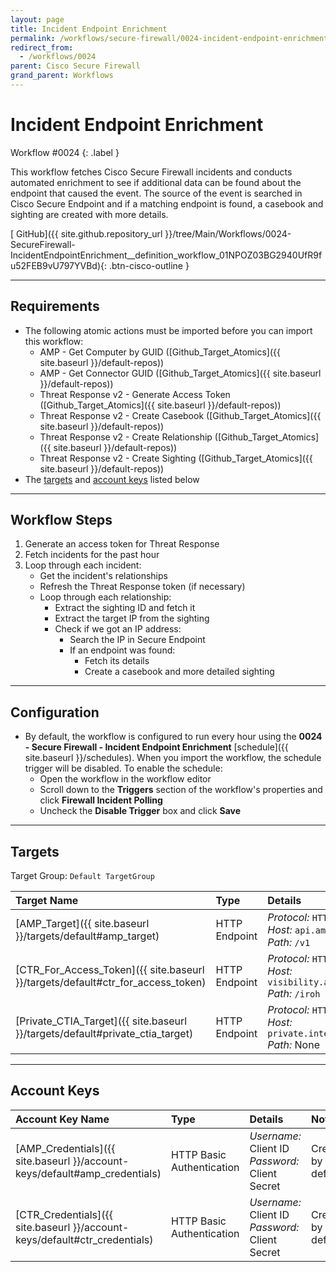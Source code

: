 ```yaml
---
layout: page
title: Incident Endpoint Enrichment
permalink: /workflows/secure-firewall/0024-incident-endpoint-enrichment
redirect_from:
  - /workflows/0024
parent: Cisco Secure Firewall
grand_parent: Workflows
---
```


# Incident Endpoint Enrichment
<div markdown="1">
Workflow #0024
{: .label }
</div>

This workflow fetches Cisco Secure Firewall incidents and conducts automated enrichment to see if additional data can be found about the endpoint that caused the event. The source of the event is searched in Cisco Secure Endpoint and if a matching endpoint is found, a casebook and sighting are created with more details.

[<i class="fab fa-github"></i> GitHub]({{ site.github.repository_url }}/tree/Main/Workflows/0024-SecureFirewall-IncidentEndpointEnrichment__definition_workflow_01NPOZ03BG2940UfR9fu52FEB9vU797YVBd){: .btn-cisco-outline }

---

## Requirements
* The following atomic actions must be imported before you can import this workflow:
	* AMP - Get Computer by GUID ([Github_Target_Atomics]({{ site.baseurl }}/default-repos))
	* AMP - Get Connector GUID ([Github_Target_Atomics]({{ site.baseurl }}/default-repos))
	* Threat Response v2 - Generate Access Token ([Github_Target_Atomics]({{ site.baseurl }}/default-repos))
	* Threat Response v2 - Create Casebook ([Github_Target_Atomics]({{ site.baseurl }}/default-repos))
	* Threat Response v2 - Create Relationship ([Github_Target_Atomics]({{ site.baseurl }}/default-repos))
	* Threat Response v2 - Create Sighting ([Github_Target_Atomics]({{ site.baseurl }}/default-repos))
* The [targets](#targets) and [account keys](#account-keys) listed below

---

## Workflow Steps

1. Generate an access token for Threat Response
1. Fetch incidents for the past hour
1. Loop through each incident:
	* Get the incident's relationships
	* Refresh the Threat Response token (if necessary)
	* Loop through each relationship:
		* Extract the sighting ID and fetch it
		* Extract the target IP from the sighting
		* Check if we got an IP address:
			* Search the IP in Secure Endpoint
			* If an endpoint was found:
				* Fetch its details
				* Create a casebook and more detailed sighting

---

## Configuration
* By default, the workflow is configured to run every hour using the **0024 - Secure Firewall - Incident Endpoint Enrichment** [schedule]({{ site.baseurl }}/schedules). When you import the workflow, the schedule trigger will be disabled. To enable the schedule:
	* Open the workflow in the workflow editor
	* Scroll down to the **Triggers** section of the workflow's properties and click **Firewall Incident Polling**
	* Uncheck the **Disable Trigger** box and click **Save**

---

## Targets
Target Group: `Default TargetGroup`

| Target Name | Type | Details | Account Keys | Notes |
|:------------|:-----|:--------|:-------------|:------|
| [AMP_Target]({{ site.baseurl }}/targets/default#amp_target) | HTTP Endpoint | _Protocol:_ `HTTPS`<br />_Host:_ `api.amp.cisco.com`<br />_Path:_ `/v1` | AMP_Credentials | Created by default |
| [CTR_For_Access_Token]({{ site.baseurl }}/targets/default#ctr_for_access_token) | HTTP Endpoint | _Protocol:_ `HTTPS`<br />_Host:_ `visibility.amp.cisco.com`<br />_Path:_ `/iroh` | CTR_Credentials | Created by default |
| [Private_CTIA_Target]({{ site.baseurl }}/targets/default#private_ctia_target) | HTTP Endpoint | _Protocol:_ `HTTPS`<br />_Host:_ `private.intel.amp.cisco.com`<br />_Path:_ None | None | Created by default |

---

## Account Keys

| Account Key Name | Type | Details | Notes |
|:-----------------|:-----|:--------|:------|
| [AMP_Credentials]({{ site.baseurl }}/account-keys/default#amp_credentials) | HTTP Basic Authentication | _Username:_ Client ID<br />_Password:_ Client Secret | Created by default |
| [CTR_Credentials]({{ site.baseurl }}/account-keys/default#ctr_credentials) | HTTP Basic Authentication | _Username:_ Client ID<br />_Password:_ Client Secret | Created by default |